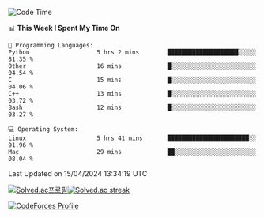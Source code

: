 
<!--START_SECTION:waka-->
![Code Time](http://img.shields.io/badge/Code%20Time-3%2C417%20hrs%2048%20mins-blue)

📊 **This Week I Spent My Time On** 

```text
💬 Programming Languages: 
Python                   5 hrs 2 mins        ████████████████████░░░░░   81.35 % 
Other                    16 mins             █░░░░░░░░░░░░░░░░░░░░░░░░   04.54 % 
C                        15 mins             █░░░░░░░░░░░░░░░░░░░░░░░░   04.06 % 
C++                      13 mins             █░░░░░░░░░░░░░░░░░░░░░░░░   03.72 % 
Bash                     12 mins             █░░░░░░░░░░░░░░░░░░░░░░░░   03.27 % 

💻 Operating System: 
Linux                    5 hrs 41 mins       ███████████████████████░░   91.96 % 
Mac                      29 mins             ██░░░░░░░░░░░░░░░░░░░░░░░   08.04 % 
```


 Last Updated on 15/04/2024 13:34:19 UTC
<!--END_SECTION:waka-->


[![Solved.ac프로필](http://mazassumnida.wtf/api/generate_badge?boj=hckim96)](https://solved.ac/hckim96)[![Solved.ac streak](http://mazandi.herokuapp.com/api?handle=hckim96&theme=dark)](https://solved.ac/hckim96)


[![CodeForces Profile](https://cf.leed.at?id=hckim96)](https://codeforces.com/profile/hckim96)

